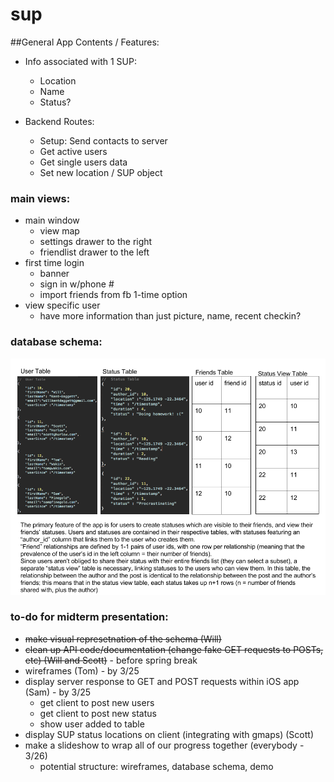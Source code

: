 # sup


##General App Contents / Features:

-	Info associated with 1 SUP:
	-	Location
	- Name
	- Status?

- Backend Routes:
	- Setup: Send contacts to server
	- Get active users
	- Get single users data
	- Set new location / SUP object

### main views:

-	main window
	-	view map
	-	settings drawer to the right
	-	friendlist drawer to the left
-	first time login
	-	banner
	-	sign in w/phone #
	-	import friends from fb 1-time option
-	view specific user
	-	have more information than just picture, name, recent checkin?
	
### database schema:
![database schema diagram](docs/sup-db-schema-diagram.png)
	

### to-do for midterm presentation:

* ~~make visual represetnation of the schema (Will)~~
* ~~clean up API code/documentation (change fake GET requests to POSTs, etc) (Will and Scott)~~ - before spring break
* wireframes (Tom) - by 3/25
* display server response to GET and POST requests within iOS app (Sam) - by 3/25
	* get client to post new users
	* get client to post new status
	* show user added to table
* display SUP status locations on client (integrating with gmaps) (Scott)
* make a slideshow to wrap all of our progress together (everybody - 3/26)
	* potential structure: wireframes, database schema, demo


